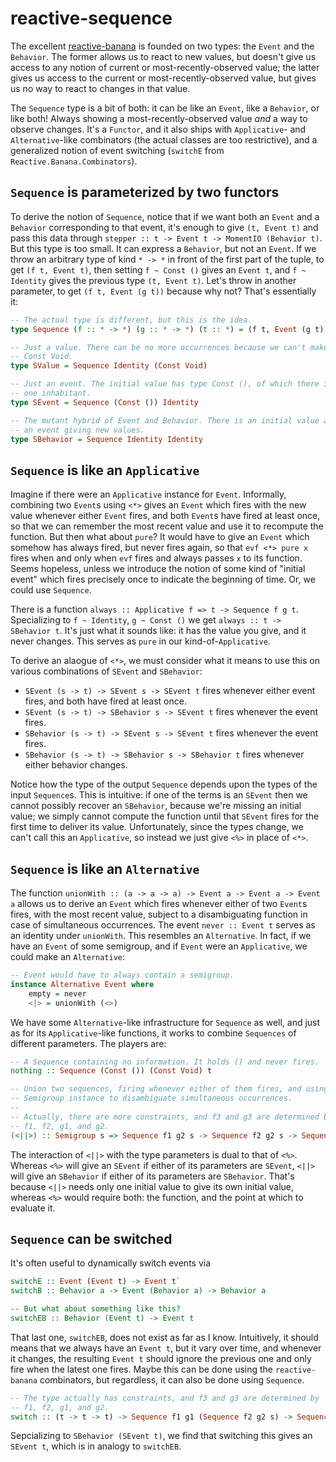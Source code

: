 # reactive-sequence

The excellent [reactive-banana](https://github.com/HeinrichApfelmus/reactive-banana)
is founded on two types: the `Event` and the `Behavior`. The former allows us
to react to new values, but doesn't give us access to any notion of current or
most-recently-observed value; the latter gives us access to the current or
most-recently-observed value, but gives us no way to react to changes in that
value.

The `Sequence` type is a bit of both: it can be like an `Event`, like a
`Behavior`, or like both! Always showing a most-recently-observed value *and*
a way to observe changes. It's a `Functor`, and it also ships with
`Applicative`- and `Alternative`-like combinators (the actual classes are too
restrictive), and a generalized notion of event switching (`switchE` from
`Reactive.Banana.Combinators`).

## `Sequence` is parameterized by two functors

To derive the notion of `Sequence`, notice that if we want both an `Event` and
a `Behavior` corresponding to that event, it's enough to give `(t, Event t)`
and pass this data through `stepper :: t -> Event t -> MomentIO (Behavior t)`.
But this type is too small. It can express a `Behavior`, but not an `Event`.
If we throw an arbitrary type of kind `* -> *` in front of the first part of
the tuple, to get `(f t, Event t)`, then setting `f ~ Const ()` gives an
`Event t`, and `f ~ Identity` gives the previous type `(t, Event t)`. Let's
throw in another parameter, to get `(f t, Event (g t))` because why not? That's
essentially it:

```Haskell
-- The actual type is different, but this is the idea.
type Sequence (f :: * -> *) (g :: * -> *) (t :: *) = (f t, Event (g t))

-- Just a value. There can be no more occurrences because we can't make a
-- Const Void.
type SValue = Sequence Identity (Const Void)

-- Just an event. The initial value has type Const (), of which there is only
-- one inhabitant.
type SEvent = Sequence (Const ()) Identity

-- The mutant hybrid of Event and Behavior. There is an initial value and
-- an event giving new values.
type SBehavior = Sequence Identity Identity
```

## `Sequence` is like an `Applicative`

Imagine if there were an `Applicative` instance for `Event`. Informally,
combining two `Event`s using `<*>` gives an `Event` which fires with the
new value whenever either `Event` fires, and both `Event`s have fired at least
once, so that we can remember the most recent value and use it to recompute
the function.
But then what about `pure`? It would have to give an `Event` which somehow has
always fired, but never fires again, so that `evf <*> pure x` fires when and
only when `evf` fires and always passes `x` to its function. Seems hopeless,
unless we introduce the notion of some kind of "initial event" which fires
precisely once to indicate the beginning of time. Or, we could use `Sequence`.

There is a function `always :: Applicative f => t -> Sequence f g t`.
Specializing to `f ~ Identity`, `g ~ Const ()` we get
`always :: t -> SBehavior t`. It's just what it sounds like: it has the
value you give, and it never changes. This serves as `pure` in our
kind-of-`Applicative`.

To derive an alaogue of `<*>`, we must consider what it means to use this on
various combinations of `SEvent` and `SBehavior`:

  - `SEvent (s -> t) -> SEvent s -> SEvent t` fires whenever either
    event fires, and both have fired at least once.
  - `SEvent (s -> t) -> SBehavior s -> SEvent t` fires whenever the
    event fires.
  - `SBehavior (s -> t) -> SEvent s -> SEvent t` fires whenever the
    event fires.
  - `SBehavior (s -> t) -> SBehavior s -> SBehavior t` fires whenever either
    behavior changes.

Notice how the type of the output `Sequence` depends upon the types of
the input `Sequence`s. This is intuitive: if one of the terms is an `SEvent`
then we cannot possibly recover an `SBehavior`, because we're missing an
initial value; we simply cannot compute the function until that `SEvent` fires
for the first time to deliver its value. Unfortunately, since the types change,
we can't call this an `Applicative`, so instead we just give `<%>` in place
of `<*>`.

## `Sequence` is like an `Alternative`

The function `unionWith :: (a -> a -> a) -> Event a -> Event a -> Event a`
allows us to derive an `Event` which fires whenever either of two `Event`s
fires, with the most recent value, subject to a disambiguating function in
case of simultaneous occurrences. The event `never :: Event t` serves as an
identity under `unionWith`. This resembles an `Alternative`. In fact, if
we have an `Event` of some semigroup, and if `Event` were an `Applicative`,
we could make an `Alternative`:

```Haskell
-- Event would have to always contain a semigroup.
instance Alternative Event where
    empty = never
    <|> = unionWith (<>)
```

We have some `Alternative`-like infrastructure for `Sequence` as well, and just
as for its `Applicative`-like functions, it works to combine `Sequences` of
different parameters. The players are:

```Haskell
-- A Sequence containing no information. It holds () and never fires.
nothing :: Sequence (Const ()) (Const Void) t

-- Union two sequences, firing whenever either of them fires, and using their
-- Semigroup instance to disambiguate simultaneous occurrences.
--
-- Actually, there are more constraints, and f3 and g3 are determined by
-- f1, f2, g1, and g2.
(<||>) :: Semigroup s => Sequence f1 g2 s -> Sequence f2 g2 s -> Sequence f3 g3 s
```

The interaction of `<||>` with the type parameters is dual to that of `<%>`.
Whereas `<%>` will give an `SEvent` if either of its parameters are `SEvent`,
`<||>` will give an `SBehavior` if either of its parameters are `SBehavior`.
That's because `<||>` needs only one initial value to give its own initial
value, whereas `<%>` would require both: the function, and the point at which
to evaluate it.

## `Sequence` can be switched

It's often useful to dynamically switch events via

```Haskell
switchE :: Event (Event t) -> Event t`
switchB :: Behavior a -> Event (Behavior a) -> Behavior a 

-- But what about something like this?
switchEB :: Behavior (Event t) -> Event t
```

That last one, `switchEB`, does not exist as far as I know. Intuitively, it
should means that we always have an `Event t`, but it vary over time, and
whenever it changes, the resulting `Event t` should ignore the previous
one and only fire when the latest one fires. Maybe this can be done using
the `reactive-banana` combinators, but regardless, it can also be done using
`Sequence`.

```Haskell
-- The type actually has constraints, and f3 and g3 are determined by
-- f1, f2, g1, and g2.
switch :: (t -> t -> t) -> Sequence f1 g1 (Sequence f2 g2 s) -> Sequence f3 g3 s
```

Sepcializing to `SBehavior (SEvent t)`, we find that switching this gives
an `SEvent t`, which is in analogy to `switchEB`.
